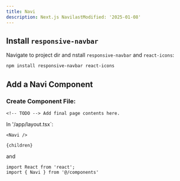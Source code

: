 ```yaml
---
title: Navi
description: Next.js NavilastModified: '2025-01-08'
---
```


## Install `responsive-navbar`

Navigate to project dir and nstall `responsive-navbar` and `react-icons`:

```bash
npm install responsive-navbar react-icons
```


## Add a Navi Component

### Create Component File:

```tsx title="/components/Navi.tsx"
<!-- TODO --> Add final page contents here.
```

In '/app/layout.tsx`:

```tsx title: Insert:"
<Navi />
```

```tsx title: before:"
{children}
```

and

```tsx title="Append to Imports:"
import React from 'react';
import { Navi } from '@/components'
```
